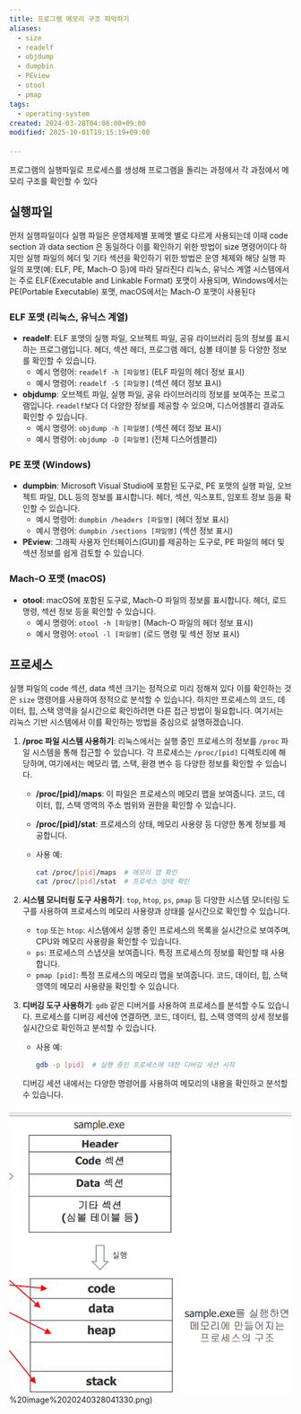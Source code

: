 ```yaml
---
title: 프로그램 메모리 구조 파악하기
aliases:
  - size
  - readelf
  - objdump
  - dumpbin
  - PEview
  - otool
  - pmap
tags:
  - operating-system
created: 2024-03-28T04:08:00+09:00
modified: 2025-10-01T19:15:19+09:00

---
```



프로그램의 실행파일로 프로세스를 생성해 프로그램을 돌리는 과정에서 각 과정에서 메모리 구조를 확인할 수 있다

## 실행파일
먼저 실행파일이다 실행 파일은 운영체제별 포메멧 별로 다르게 사용되는데 이때 code section 과 data section 은 동일하다 이를 확인하기 위한 방법이 size 명령어이다
하지만  실행 파일의 헤더 및 기타 섹션을 확인하기 위한 방법은 운영 체제와 해당 실행 파일의 포맷(예: ELF, PE, Mach-O 등)에 따라 달라진다 리눅스, 유닉스 계열 시스템에서는 주로 ELF(Executable and Linkable Format) 포맷이 사용되며, Windows에서는 PE(Portable Executable) 포맷, macOS에서는 Mach-O 포맷이 사용된다
### ELF 포맷 (리눅스, 유닉스 계열)
- **readelf**: ELF 포맷의 실행 파일, 오브젝트 파일, 공유 라이브러리 등의 정보를 표시하는 프로그램입니다. 헤더, 섹션 헤더, 프로그램 헤더, 심볼 테이블 등 다양한 정보를 확인할 수 있습니다.
    - 예시 명령어: `readelf -h [파일명]` (ELF 파일의 헤더 정보 표시)
    - 예시 명령어: `readelf -S [파일명]` (섹션 헤더 정보 표시)
- **objdump**: 오브젝트 파일, 실행 파일, 공유 라이브러리의 정보를 보여주는 프로그램입니다. `readelf`보다 더 다양한 정보를 제공할 수 있으며, 디스어셈블리 결과도 확인할 수 있습니다.
    - 예시 명령어: `objdump -h [파일명]` (섹션 헤더 정보 표시)
    - 예시 명령어: `objdump -D [파일명]` (전체 디스어셈블리)
### PE 포맷 (Windows)
- **dumpbin**: Microsoft Visual Studio에 포함된 도구로, PE 포맷의 실행 파일, 오브젝트 파일, DLL 등의 정보를 표시합니다. 헤더, 섹션, 익스포트, 임포트 정보 등을 확인할 수 있습니다.
    - 예시 명령어: `dumpbin /headers [파일명]` (헤더 정보 표시)
    - 예시 명령어: `dumpbin /sections [파일명]` (섹션 정보 표시)
- **PEview**: 그래픽 사용자 인터페이스(GUI)를 제공하는 도구로, PE 파일의 헤더 및 섹션 정보를 쉽게 검토할 수 있습니다.
### Mach-O 포맷 (macOS)
- **otool**: macOS에 포함된 도구로, Mach-O 파일의 정보를 표시합니다. 헤더, 로드 명령, 섹션 정보 등을 확인할 수 있습니다.
    - 예시 명령어: `otool -h [파일명]` (Mach-O 파일의 헤더 정보 표시)
    - 예시 명령어: `otool -l [파일명]` (로드 명령 및 섹션 정보 표시)


## 프로세스
실행 파일의 code 섹션, data 섹션 크기는 정적으로 미리 정해져 있다 이를 확인하는 것은 `size` 명령어를 사용하여 정적으로 분석할 수 있습니다. 하지만 프로세스의 코드, 데이터, 힙, 스택 영역을 실시간으로 확인하려면 다른 접근 방법이 필요합니다. 여기서는 리눅스 기반 시스템에서 이를 확인하는 방법을 중심으로 설명하겠습니다.

1. **/proc 파일 시스템 사용하기**: 리눅스에서는 실행 중인 프로세스의 정보를 `/proc` 파일 시스템을 통해 접근할 수 있습니다. 각 프로세스는 `/proc/[pid]` 디렉토리에 해당하며, 여기에서는 메모리 맵, 스택, 환경 변수 등 다양한 정보를 확인할 수 있습니다.
    
    - **/proc/[pid]/maps**: 이 파일은 프로세스의 메모리 맵을 보여줍니다. 코드, 데이터, 힙, 스택 영역의 주소 범위와 권한을 확인할 수 있습니다.
    - **/proc/[pid]/stat**: 프로세스의 상태, 메모리 사용량 등 다양한 통계 정보를 제공합니다.
    - 사용 예:

        ```bash
        cat /proc/[pid]/maps  # 메모리 맵 확인
        cat /proc/[pid]/stat  # 프로세스 상태 확인
        ```

2. **시스템 모니터링 도구 사용하기**: `top`, `htop`, `ps`, `pmap` 등 다양한 시스템 모니터링 도구를 사용하여 프로세스의 메모리 사용량과 상태를 실시간으로 확인할 수 있습니다.
    
    - `top` 또는 `htop`: 시스템에서 실행 중인 프로세스의 목록을 실시간으로 보여주며, CPU와 메모리 사용량을 확인할 수 있습니다.
    - `ps`: 프로세스의 스냅샷을 보여줍니다. 특정 프로세스의 정보를 확인할 때 사용합니다.
    - `pmap [pid]`: 특정 프로세스의 메모리 맵을 보여줍니다. 코드, 데이터, 힙, 스택 영역의 메모리 사용량을 확인할 수 있습니다.
3. **디버깅 도구 사용하기**: `gdb` 같은 디버거를 사용하여 프로세스를 분석할 수도 있습니다. 프로세스를 디버깅 세션에 연결하면, 코드, 데이터, 힙, 스택 영역의 상세 정보를 실시간으로 확인하고 분석할 수 있습니다.
    - 사용 예:

        ```bash
        gdb -p [pid]  # 실행 중인 프로세스에 대한 디버깅 세션 시작
        ```

    디버깅 세션 내에서는 다양한 명령어를 사용하여 메모리의 내용을 확인하고 분석할 수 있습니다.






![](../08.media/20240328041330.png)%20image%2020240328041330.png)



